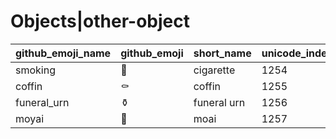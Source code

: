 # Objects|other-object

|github_emoji_name|github_emoji|short_name|unicode_index|
|---|---|---|---|
|smoking|:smoking:|cigarette|1254|
|coffin|:coffin:|coffin|1255|
|funeral_urn|:funeral_urn:|funeral urn|1256|
|moyai|:moyai:|moai|1257|
